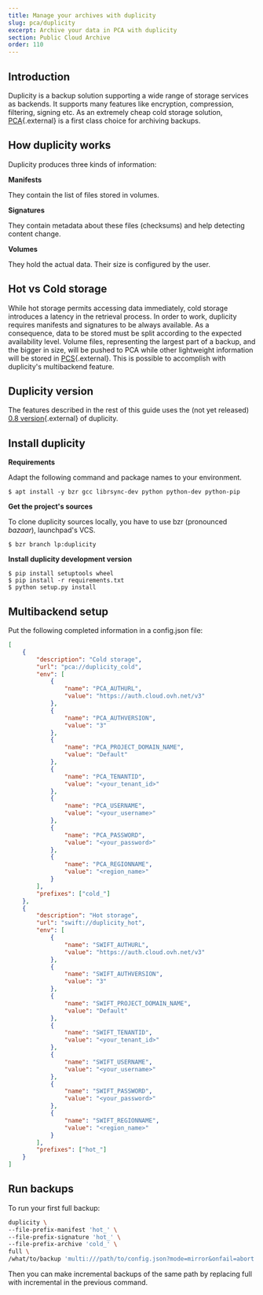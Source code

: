 ```yaml
---
title: Manage your archives with duplicity
slug: pca/duplicity
excerpt: Archive your data in PCA with duplicity
section: Public Cloud Archive
order: 110
---
```



## Introduction
Duplicity is a backup solution supporting a wide range of storage services as backends. It supports many features like encryption, compression, filtering, signing etc. As an extremely cheap cold storage solution, [PCA](https://www.ovh.com/us/public-cloud/storage/cloud-archive/){.external} is a first class choice for archiving backups.


## How duplicity works
Duplicity produces three kinds of information:

**Manifests**

They contain the list of files stored in volumes.

**Signatures**

They contain metadata about these files (checksums) and help detecting content change.

**Volumes**

They hold the actual data. Their size is configured by the user.


## Hot vs Cold storage
While hot storage permits accessing data immediately, cold storage introduces a latency in the retrieval process. In order to work, duplicity requires manifests and signatures to be always available. As a consequence, data to be stored must be split according to the expected availability level. Volume files, representing the largest part of a backup, and the bigger in size, will be pushed to PCA while other lightweight information will be stored in [PCS](https://www.ovh.com/us/public-cloud/storage/object-storage/){.external}. This is possible to accomplish with duplicity's multibackend feature.


## Duplicity version
The features described in the rest of this guide uses the (not yet released) [0.8 version](https://code.launchpad.net/~duplicity-team/duplicity/0.8-series){.external} of duplicity.


## Install duplicity
**Requirements**

Adapt the following command and package names to your environment.

```
$ apt install -y bzr gcc librsync-dev python python-dev python-pip
```
**Get the project's sources**

To clone duplicity sources locally, you have to use bzr (pronounced *bazaar*), launchpad's VCS.

```
$ bzr branch lp:duplicity
```
**Install duplicity development version**

```
$ pip install setuptools wheel
$ pip install -r requirements.txt
$ python setup.py install
```

## Multibackend setup

Put the following completed information in a config.json file:


```json
[
    {
        "description": "Cold storage",
        "url": "pca://duplicity_cold",
        "env": [
            {
                "name": "PCA_AUTHURL",
                "value": "https://auth.cloud.ovh.net/v3"
            },
            {
                "name": "PCA_AUTHVERSION",
                "value": "3"
            },
            {
                "name": "PCA_PROJECT_DOMAIN_NAME",
                "value": "Default"
            },
            {
                "name": "PCA_TENANTID",
                "value": "<your_tenant_id>"
            },
            {
                "name": "PCA_USERNAME",
                "value": "<your_username>"
            },
            {
                "name": "PCA_PASSWORD",
                "value": "<your_password>"
            },
            {
                "name": "PCA_REGIONNAME",
                "value": "<region_name>"
            }
        ],
        "prefixes": ["cold_"]
    },
    {
        "description": "Hot storage",
        "url": "swift://duplicity_hot",
        "env": [
            {
                "name": "SWIFT_AUTHURL",
                "value": "https://auth.cloud.ovh.net/v3"
            },
            {
                "name": "SWIFT_AUTHVERSION",
                "value": "3"
            },
            {
                "name": "SWIFT_PROJECT_DOMAIN_NAME",
                "value": "Default"
            },
            {
                "name": "SWIFT_TENANTID",
                "value": "<your_tenant_id>"
            },
            {
                "name": "SWIFT_USERNAME",
                "value": "<your_username>"
            },
            {
                "name": "SWIFT_PASSWORD",
                "value": "<your_password>"
            },
            {
                "name": "SWIFT_REGIONNAME",
                "value": "<region_name>"
            }
        ],
        "prefixes": ["hot_"]
    }
]
```


## Run backups
To run your first full backup:


```bash
duplicity \
--file-prefix-manifest 'hot_' \
--file-prefix-signature 'hot_' \
--file-prefix-archive 'cold_' \
full \
/what/to/backup 'multi:///path/to/config.json?mode=mirror&onfail=abort'
```

Then you can make incremental backups of the same path by replacing full with incremental in the previous command.